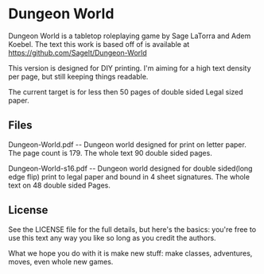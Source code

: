 
# Dungeon World

Dungeon World is a tabletop roleplaying game by Sage LaTorra and Adem Koebel. The text this work is based off of is available at https://github.com/Sagelt/Dungeon-World

This version is designed for DIY printing.  I'm aiming for a high text density per page, but still keeping things readable.

The current target is for less then 50 pages of double sided Legal sized paper.  

## Files

Dungeon-World.pdf -- Dungeon world designed for print on letter paper.  The page count is 179.  The whole text 90 double sided pages.

Dungeon-World-s16.pdf -- Dungeon world designed for double sided(long edge flip) print to legal paper and bound in 4 sheet signatures.  The whole text on 48 double sided Pages.

## License
See the LICENSE file for the full details, but here's the basics: you're free to use this text any way you like so long as you credit the authors.

What we hope you do with it is make new stuff: make classes, adventures, moves, even whole new games.
